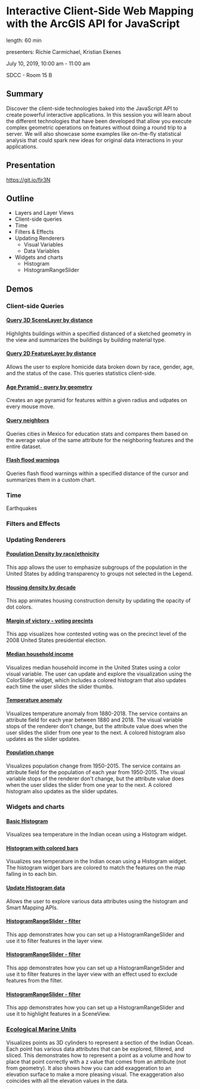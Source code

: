 # Interactive Client-Side Web Mapping with the ArcGIS API for JavaScript

length: 60 min

presenters: Richie Carmichael, Kristian Ekenes

July 10, 2019, 10:00 am - 11:00 am

SDCC - Room 15 B

## Summary

Discover the client-side technologies baked into the JavaScript API to create powerful interactive applications. In this session you will learn about the different technologies that have been developed that allow you execute complex geometric operations on features without doing a round trip to a server. We will also showcase some examples like on-the-fly statistical analysis that could spark new ideas for original data interactions in your applications.

## Presentation

https://git.io/fjr3N

## Outline

- Layers and Layer Views
- Client-side queries
- Time
- Filters & Effects
- Updating Renderers
  - Visual Variables
  - Data Variables
- Widgets and charts
  - Histogram
  - HistogramRangeSlider

## Demos

### Client-side Queries

#### [Query 3D SceneLayer by distance](https://developers.arcgis.com/javascript/latest/sample-code/layers-scenelayerview-query-stats/live/index.html)

Highilghts buildings within a specified distanced of a sketched geometry in the view and summarizes the buildings by building material type.

#### [Query 2D FeatureLayer by distance](https://developers.arcgis.com/javascript/latest/sample-code/featurelayerview-query-distance/live/index.html)

Allows the user to explore homicide data broken down by race, gender, age, and the status of the case. This queries statistics client-side.

#### [Age Pyramid - query by geometry](https://developers.arcgis.com/javascript/latest/sample-code/featurelayerview-query-geometry/live/index.html)

Creates an age pyramid for features within a given radius and udpates on every mouse move.

#### [Query neighbors](https://ekenes.github.io/esri-ts-samples/query/neighbor-comparison/touches.html)

Queries cities in Mexico for education stats and compares them based on the average value of the same attribute for the neighboring features and the entire dataset.

#### [Flash flood warnings](https://ekenes.github.io/conferences/ds-2019/plenary/flash-flood-warnings/index.html)

Queries flash flood warnings within a specified distance of the cursor and summarizes them in a custom chart.

### Time

Earthquakes

### Filters and Effects

### Updating Renderers

#### [Population Density by race/ethnicity](https://ekenes.github.io/conferences/ds-2019/plenary/dot-density-legend/index.html)

This app allows the user to emphasize subgroups of the population in the United States by adding transparency to groups not selected in the Legend.

#### [Housing density by decade](https://ekenes.github.io/conferences/ds-2019/plenary/dot-density-housing/index.html)

This app animates housing construction density by updating the opacity of dot colors.

#### [Margin of victory - voting precints](https://developers.arcgis.com/javascript/latest/sample-code/visualization-vv-opacity-animate/live/index.html)

This app visualizes how contested voting was on the precinct level of the 2008 United States presidential election.

#### [Median household income](https://developers.arcgis.com/javascript/latest/sample-code/visualization-histogram-color/live/index.html)

Visualizes median household income in the United States using a color visual variable. The user can update and explore the visualization using the ColorSlider widget, which includes a colored histogram that also updates each time the user slides the slider thumbs.

#### [Temperature anomaly](https://developers.arcgis.com/javascript/latest/sample-code/visualization-update-data/live/index.html)

Visualizes temperature anomaly from 1880-2018. The service contains an attribute field for each year between 1880 and 2018. The visual variable stops of the renderer don't change, but the attribute value does when the user slides the slider from one year to the next. A colored histogram also updates as the slider updates.

#### [Population change](https://ekenes.github.io/conferences/uc-2019/interactive-apps/demos/pop-change.html)

Visualizes population change from 1950-2015. The service contains an attribute field for the population of each year from 1950-2015. The visual variable stops of the renderer don't change, but the attribute value does when the user slides the slider from one year to the next. A colored histogram also updates as the slider updates.

### Widgets and charts

#### [Basic Histogram](https://ekenes.github.io/conferences/uc-2019/interactive-apps/demos/histogram/basic.html)

Visualizes sea temperature in the Indian ocean using a Histogram widget.

#### [Histogram with colored bars](https://ekenes.github.io/conferences/uc-2019/interactive-apps/demos/histogram/colored-bars.html)

Visualizes sea temperature in the Indian ocean using a Histogram widget. The histogram widget bars are colored to match the features on the map falling in to each bin.

#### [Update Histogram data](https://ekenes.github.io/conferences/uc-2019/interactive-apps/demos/histogram/update-data.html)

Allows the user to explore various data attributes using the histogram and Smart Mapping APIs.

#### [HistogramRangeSlider - filter](https://ekenes.github.io/conferences/uc-2019/interactive-apps/demos/histogram-range-slider/filter.html)

This app demonstrates how you can set up a HistogramRangeSlider and use it to filter features in the layer view.

#### [HistogramRangeSlider - filter](https://ekenes.github.io/conferences/uc-2019/interactive-apps/demos/histogram-range-slider/effect.html)

This app demonstrates how you can set up a HistogramRangeSlider and use it to filter features in the layer view with an effect used to exclude features from the filter.

#### [HistogramRangeSlider - filter](https://ekenes.github.io/conferences/uc-2019/interactive-apps/demos/histogram-range-slider/highlight.html)

This app demonstrates how you can set up a HistogramRangeSlider and use it to highlight features in a SceneView.

### [Ecological Marine Units](https://ekenes.github.io/esri-ts-samples/visualization/emu/3d/)

Visualizes points as 3D cylinders to represent a section of the Indian Ocean. Each point has various data attributes that can be explored, filtered, and sliced. This demonstrates how to represent a point as a volume and how to place that point correctly with a z value that comes from an attribute (not from geometry). It also shows how you can add exaggeration to an elevation surface to make a more pleasing visual. The exaggeration also coincides with all the elevation values in the data.
